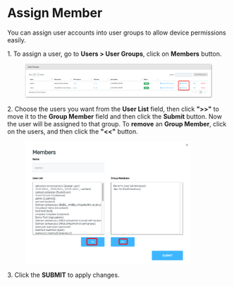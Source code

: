 # Assign Member

You can assign user accounts into user groups to allow device permissions easily.

1\.      To assign a user, go to **Users > User Groups**, click on **Members** button.&#x20;

<figure><img src="../../../.gitbook/assets/image (361).png" alt=""><figcaption></figcaption></figure>

2\.      Choose the users you want from the **User List** field, then click **">>"** to move it to the **Group Member** field and then click the **Submit** button. Now the user will be assigned to that group. To **remove** an **Group Member**, click on the users, and then click the **"<<"** button.&#x20;

<div align="left">

<figure><img src="../../../.gitbook/assets/image (362).png" alt="" width="375"><figcaption></figcaption></figure>

</div>

3\.       Click the **SUBMIT** to apply changes.
